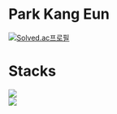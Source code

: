 # Park Kang Eun

[![Solved.ac프로필](http://mazassumnida.wtf/api/v2/generate_badge?boj=kangeun3222)](https://solved.ac/kangeun3222)

# Stacks
<div>
    <img src="https://img.shields.io/badge/Python-3776AB?style=for-the-badge&logo=Python&logoColor=white">
</div>
<div>
    <img src="https://img.shields.io/badge/CSS3-1572B6?style=for-the-badge&logo=CSS3&logoColor=white">
</div>
